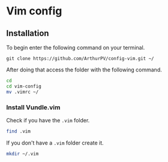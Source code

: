 # Vim config

## Installation 

To begin enter the following command on your terminal.

```
git clone https://github.com/ArthurPV/config-vim.git ~/
```

After doing that access the folder with the following command.
```bash
cd 
cd vim-config
mv .vimrc ~/
```
### Install Vundle.vim

Check if you have the ```.vim``` folder.
```bash
find .vim
```


If you don't have a ```.vim``` folder create it.
```bash
mkdir ~/.vim
```
